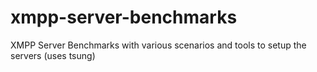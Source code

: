 xmpp-server-benchmarks
======================

XMPP Server Benchmarks with various scenarios and tools to setup the servers (uses tsung)
